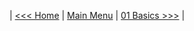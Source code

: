 
| [<<< Home](../../)    | [Main Menu](../../)     | [01 Basics >>>](../../01_basics/basics.ipynb)  | 
